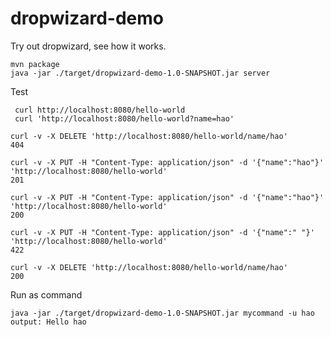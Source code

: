 # dropwizard-demo
Try out dropwizard, see how it works. 

    mvn package
    java -jar ./target/dropwizard-demo-1.0-SNAPSHOT.jar server

Test

     curl http://localhost:8080/hello-world
     curl 'http://localhost:8080/hello-world?name=hao'

    curl -v -X DELETE 'http://localhost:8080/hello-world/name/hao' 
    404

    curl -v -X PUT -H "Content-Type: application/json" -d '{"name":"hao"}' 'http://localhost:8080/hello-world'
    201

    curl -v -X PUT -H "Content-Type: application/json" -d '{"name":"hao"}' 'http://localhost:8080/hello-world'
    200

    curl -v -X PUT -H "Content-Type: application/json" -d '{"name":" "}' 'http://localhost:8080/hello-world'
    422

    curl -v -X DELETE 'http://localhost:8080/hello-world/name/hao'
    200

Run as command

    java -jar ./target/dropwizard-demo-1.0-SNAPSHOT.jar mycommand -u hao
    output: Hello hao

